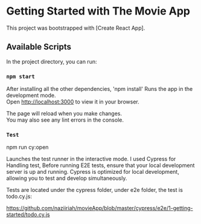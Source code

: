 # Getting Started with The Movie App

This project was bootstrapped with [Create React App].

## Available Scripts

In the project directory, you can run:

### `npm start`

After installing all the other dependencies, 'npm install'
Runs the app in the development mode.\
Open [http://localhost:3000](http://localhost:3000) to view it in your browser.

The page will reload when you make changes.\
You may also see any lint errors in the console.

### `Test`
npm run cy:open

Launches the test runner in the interactive mode.
I used Cypress for Handling test,
Before running E2E tests, ensure that your local development server is up and running. Cypress is optimized for local development, allowing you to test and develop simultaneously.

Tests are located under the cypress folder, under e2e folder, the test is todo.cy.js:

https://github.com/naziiriah/movieApp/blob/master/cypress/e2e/1-getting-started/todo.cy.js

